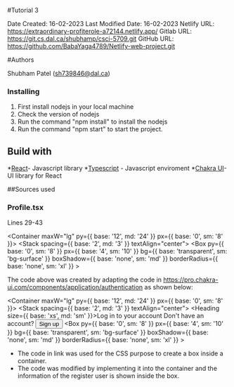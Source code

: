 #Tutorial 3

Date Created: 16-02-2023
Last Modified Date: 16-02-2023
Netlify URL: https://extraordinary-profiterole-a72144.netlify.app/
Gitlab URL: https://git.cs.dal.ca/shubhamp/csci-5709.git
GitHub URL: https://github.com/BabaYaga4789/Netlify-web-project.git

#Authors 

Shubham Patel (sh739846@dal.ca)


### Installing

1) First install nodejs in your local machine
2) Check the version of nodejs
3) Run the command "npm install" to install the nodejs
4) Run the command "npm start" to start the project.


## Build with 

*[React](https://reactjs.org/)- Javascript library
*[Typescript](https://www.typescriptlang.org/) -  Javascript enviroment
*[Chakra UI](https://chakra-ui.com/)- UI library for React


##Sources used

### Profile.tsx

Lines 29-43


 <Container maxW="lg" py={{ base: '12', md: '24' }} px={{ base: '0', sm: '8' }}>
            <Stack spacing="8">
            <Stack spacing="6">
            <Stack spacing={{ base: '2', md: '3' }} textAlign="center">
            <HStack spacing="1" justify="center">
            </HStack>
            </Stack>
            </Stack>
            <Box
            py={{ base: '0', sm: '8' }}
            px={{ base: '4', sm: '10' }}
            bg={{ base: 'transparent', sm: 'bg-surface' }}
            boxShadow={{ base: 'none', sm: 'md' }}
            borderRadius={{ base: 'none', sm: 'xl' }}
            >

The code above was created by adapting the code in https://pro.chakra-ui.com/components/application/authentication as shown below:

<Container maxW="lg" py={{ base: '12', md: '24' }} px={{ base: '0', sm: '8' }}>
    <Stack spacing="8">
      <Stack spacing="6">
        <Logo />
        <Stack spacing={{ base: '2', md: '3' }} textAlign="center">
          <Heading size={{ base: 'xs', md: 'sm' }}>Log in to your account</Heading>
          <HStack spacing="1" justify="center">
            <Text color="muted">Don't have an account?</Text>
            <Button variant="link" colorScheme="blue">
              Sign up
            </Button>
          </HStack>
        </Stack>
      </Stack>
      <Box
        py={{ base: '0', sm: '8' }}
        px={{ base: '4', sm: '10' }}
        bg={{ base: 'transparent', sm: 'bg-surface' }}
        boxShadow={{ base: 'none', sm: 'md' }}
        borderRadius={{ base: 'none', sm: 'xl' }}
      >

- The code in link was used for the CSS purpose to create a box inside a container.
- The code was modified by implementing it into the container and the information of the register user is shown inside the box.
